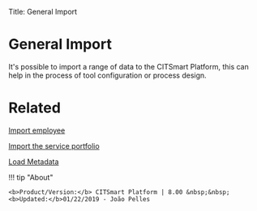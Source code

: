 Title: General Import

# General Import

It's possible to import a range of data to the CITSmart Platform, this can help in the process of tool configuration or process design.


# Related

[Import employee][1]

[Import the service portfolio][2]

[Load Metadata][3]

[1]:/en-us/citsmart-esp-8/platform-administration/data-and-import/employee-import.html
[2]:/en-us/citsmart-esp-8/platform-administration/data-and-import/portfolio-import-service-portfolio.html
[3]:/en-us/citsmart-esp-8/platform-administration/data-and-import/metadata-load.html

!!! tip "About"

    <b>Product/Version:</b> CITSmart Platform | 8.00 &nbsp;&nbsp;
    <b>Updated:</b>01/22/2019 - João Pelles  
	
